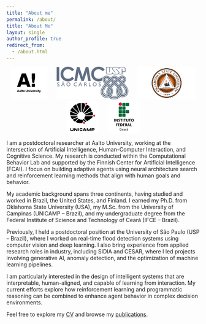 ```yaml
---
title: "About me"
permalink: /about/
title: "About Me"
layout: single
author_profile: true
redirect_from: 
  - /about.html
---
```

<p align="center">
  <img src="/images/logos/aalto.png" alt="Aalto University" style="height:85px; margin:0 10px;">
  <img src="/images/logos/usp.jpg" alt="USP" style="height:85px; margin:0 10px;">
  <img src="/images/logos/osu.png" alt="Oklahoma State University" style="height:85px; margin:0 10px;">
  <img src="/images/logos/unicamp.png" alt="UNICAMP" style="height:85px; margin:0 10px;">
  <img src="/images/logos/ifce.png" alt="IFCE" style="height:85px; margin:0 10px;">
</p>

I am a postdoctoral researcher at Aalto University, working at the intersection of Artificial Intelligence, Human-Computer Interaction, and Cognitive Science. My research is conducted within the Computational Behavior Lab and supported by the Finnish Center for Artificial Intelligence (FCAI). I focus on building adaptive agents using neural architecture search and reinforcement learning methods that align with human goals and behavior.

My academic background spans three continents, having studied and worked in Brazil, the United States, and Finland. I earned my Ph.D. from Oklahoma State University (USA), my M.Sc. from the University of Campinas (UNICAMP – Brazil), and my undergraduate degree from the Federal Institute of Science and Technology of Ceará (IFCE – Brazil).

Previously, I held a postdoctoral position at the University of São Paulo (USP – Brazil), where I worked on real-time flood detection systems using computer vision and deep learning. I also bring experience from applied research roles in industry, including SIDIA and CESAR, where I led projects involving generative AI, anomaly detection, and the optimization of machine learning pipelines.

I am particularly interested in the design of intelligent systems that are interpretable, human-aligned, and capable of learning from interaction. My current efforts explore how reinforcement learning and programmatic reasoning can be combined to enhance agent behavior in complex decision environments.

Feel free to explore my [CV](/cv/) and browse my [publications](/publications/).

